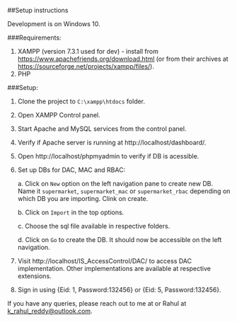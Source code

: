 ##Setup instructions

Development is on Windows 10.

###Requirements:

1. XAMPP (version 7.3.1 used for dev) - install from https://www.apachefriends.org/download.html (or from their archives at https://sourceforge.net/projects/xampp/files/).
2. PHP

###Setup:

1. Clone the project to `C:\xampp\htdocs` folder.
2. Open XAMPP Control panel.
3. Start Apache and MySQL services from the control panel.
4. Verify if Apache server is running at http://localhost/dashboard/.
5. Open http://localhost/phpmyadmin to verify if DB is acessible.
6. Set up DBs for DAC, MAC and RBAC:
    
    a. Click on `New` option on the left navigation pane to create new DB. Name it `supermarket`, `supermarket_mac` or `supermarket_rbac` depending on which DB you are importing. Clink on create.

    b. Click on `Import` in the top options.

    c. Choose the sql file available in respective folders.

    d. Click on `Go` to create the DB. It should now be accessible on the left navigation.

7. Visit http://localhost/IS_AccessControl/DAC/ to access DAC implementation. Other implementations are available at respective extensions.
8. Sign in using {Eid: 1, Password:132456} or {Eid: 5, Password:132456}.

If you have any queries, please reach out to me at [](mailto:) or Rahul at [k_rahul_reddy@outlook.com](mailto:k_rahul_reddy@outlook.com).